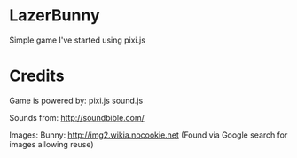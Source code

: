 LazerBunny
==========

Simple game I've started using pixi.js


Credits
=======
Game is powered by:
pixi.js
sound.js

Sounds from:
http://soundbible.com/

Images:
Bunny: http://img2.wikia.nocookie.net (Found via Google search for images allowing reuse)
